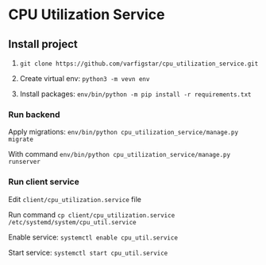 # CPU Utilization Service


## Install project

1. `git clone https://github.com/varfigstar/cpu_utilization_service.git` 

2. Create virtual env: `python3 -m vevn env`

3. Install packages: `env/bin/python -m pip install -r requirements.txt`

### Run backend

Apply migrations: `env/bin/python cpu_utilization_service/manage.py migrate`

With command `env/bin/python cpu_utilization_service/manage.py runserver`


### Run client service

Edit `client/cpu_utilization.service` file

Run command `cp client/cpu_utilization.service /etc/systemd/system/cpu_util.service`

Enable service: `systemctl enable cpu_util.service`

Start service: `systemctl start cpu_util.service`
